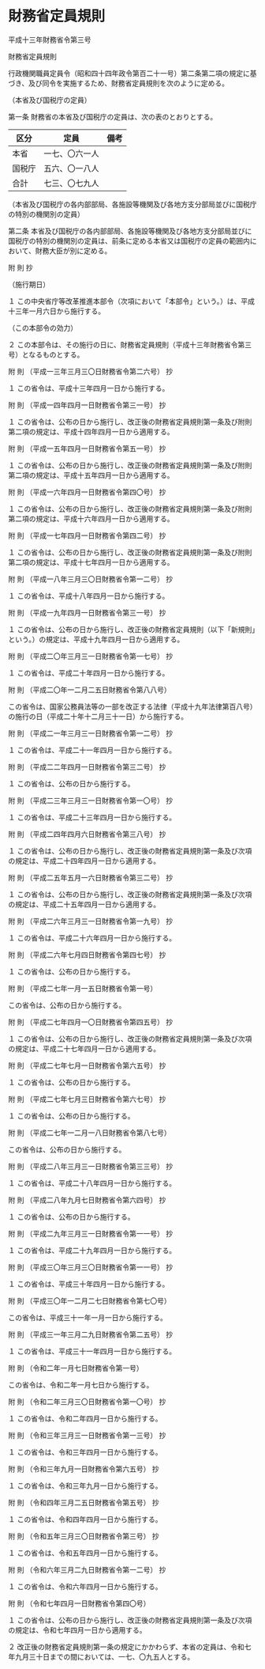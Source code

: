 # 財務省定員規則

平成十三年財務省令第三号

財務省定員規則

行政機関職員定員令（昭和四十四年政令第百二十一号）第二条第二項の規定に基づき、及び同令を実施するため、財務省定員規則を次のように定める。

（本省及び国税庁の定員）

第一条 財務省の本省及び国税庁の定員は、次の表のとおりとする。

区分 | 定員 | 備考  
---|---|---  
本省 | 一七、〇六一人 |   
国税庁 | 五六、〇一八人 |   
合計 | 七三、〇七九人 |   
  
（本省及び国税庁の各内部部局、各施設等機関及び各地方支分部局並びに国税庁の特別の機関別の定員）

第二条 本省及び国税庁の各内部部局、各施設等機関及び各地方支分部局並びに国税庁の特別の機関別の定員は、前条に定める本省又は国税庁の定員の範囲内において、財務大臣が別に定める。

附 則 抄

（施行期日）

１ この中央省庁等改革推進本部令（次項において「本部令」という。）は、平成十三年一月六日から施行する。

（この本部令の効力）

２ この本部令は、その施行の日に、財務省定員規則（平成十三年財務省令第三号）となるものとする。

附 則 （平成一三年三月三〇日財務省令第二六号） 抄

１ この省令は、平成十三年四月一日から施行する。

附 則 （平成一四年四月一日財務省令第三一号） 抄

１ この省令は、公布の日から施行し、改正後の財務省定員規則第一条及び附則第二項の規定は、平成十四年四月一日から適用する。

附 則 （平成一五年四月一日財務省令第五一号） 抄

１ この省令は、公布の日から施行し、改正後の財務省定員規則第一条及び附則第二項の規定は、平成十五年四月一日から適用する。

附 則 （平成一六年四月一日財務省令第四〇号） 抄

１ この省令は、公布の日から施行し、改正後の財務省定員規則第一条及び附則第二項の規定は、平成十六年四月一日から適用する。

附 則 （平成一七年四月一日財務省令第四二号） 抄

１ この省令は、公布の日から施行し、改正後の財務省定員規則第一条及び附則第二項の規定は、平成十七年四月一日から適用する。

附 則 （平成一八年三月三〇日財務省令第一二号） 抄

１ この省令は、平成十八年四月一日から施行する。

附 則 （平成一九年四月一日財務省令第三一号） 抄

１ この省令は、公布の日から施行し、改正後の財務省定員規則（以下「新規則」という。）の規定は、平成十九年四月一日から適用する。

附 則 （平成二〇年三月三一日財務省令第一七号） 抄

１ この省令は、平成二十年四月一日から施行する。

附 則 （平成二〇年一二月二五日財務省令第八八号）

この省令は、国家公務員法等の一部を改正する法律（平成十九年法律第百八号）の施行の日（平成二十年十二月三十一日）から施行する。

附 則 （平成二一年三月三一日財務省令第一二号） 抄

１ この省令は、平成二十一年四月一日から施行する。

附 則 （平成二二年四月一日財務省令第三二号） 抄

１ この省令は、公布の日から施行する。

附 則 （平成二三年三月三一日財務省令第一〇号） 抄

１ この省令は、平成二十三年四月一日から施行する。

附 則 （平成二四年四月六日財務省令第三八号） 抄

１ この省令は、公布の日から施行し、改正後の財務省定員規則第一条及び次項の規定は、平成二十四年四月一日から適用する。

附 則 （平成二五年五月一六日財務省令第三二号） 抄

１ この省令は、公布の日から施行し、改正後の財務省定員規則第一条及び次項の規定は、平成二十五年四月一日から適用する。

附 則 （平成二六年三月三一日財務省令第一九号） 抄

１ この省令は、平成二十六年四月一日から施行する。

附 則 （平成二六年七月四日財務省令第四七号） 抄

１ この省令は、公布の日から施行する。

附 則 （平成二七年一月一五日財務省令第一号）

この省令は、公布の日から施行する。

附 則 （平成二七年四月一〇日財務省令第四五号） 抄

１ この省令は、公布の日から施行し、改正後の財務省定員規則第一条及び次項の規定は、平成二十七年四月一日から適用する。

附 則 （平成二七年七月一日財務省令第六五号） 抄

１ この省令は、公布の日から施行する。

附 則 （平成二七年七月三日財務省令第六七号） 抄

１ この省令は、公布の日から施行する。

附 則 （平成二七年一二月一八日財務省令第八七号）

この省令は、公布の日から施行する。

附 則 （平成二八年三月三一日財務省令第三三号） 抄

１ この省令は、平成二十八年四月一日から施行する。

附 則 （平成二八年九月七日財務省令第六四号） 抄

１ この省令は、公布の日から施行する。

附 則 （平成二九年三月三一日財務省令第一一号） 抄

１ この省令は、平成二十九年四月一日から施行する。

附 則 （平成三〇年三月三〇日財務省令第一一号） 抄

１ この省令は、平成三十年四月一日から施行する。

附 則 （平成三〇年一二月二七日財務省令第七〇号）

この省令は、平成三十一年一月一日から施行する。

附 則 （平成三一年三月二九日財務省令第二五号） 抄

１ この省令は、平成三十一年四月一日から施行する。

附 則 （令和二年一月七日財務省令第一号）

この省令は、令和二年一月七日から施行する。

附 則 （令和二年三月三〇日財務省令第一〇号） 抄

１ この省令は、令和二年四月一日から施行する。

附 則 （令和三年三月三一日財務省令第一三号） 抄

１ この省令は、令和三年四月一日から施行する。

附 則 （令和三年九月一日財務省令第六五号） 抄

１ この省令は、令和三年九月一日から施行する。

附 則 （令和四年三月二五日財務省令第五号） 抄

１ この省令は、令和四年四月一日から施行する。

附 則 （令和五年三月三〇日財務省令第三号） 抄

１ この省令は、令和五年四月一日から施行する。

附 則 （令和六年三月二九日財務省令第一二号） 抄

１ この省令は、令和六年四月一日から施行する。

附 則 （令和七年四月一日財務省令第四〇号）

１ この省令は、公布の日から施行し、改正後の財務省定員規則第一条及び次項の規定は、令和七年四月一日から適用する。

２ 改正後の財務省定員規則第一条の規定にかかわらず、本省の定員は、令和七年九月三十日までの間においては、一七、〇九五人とする。
